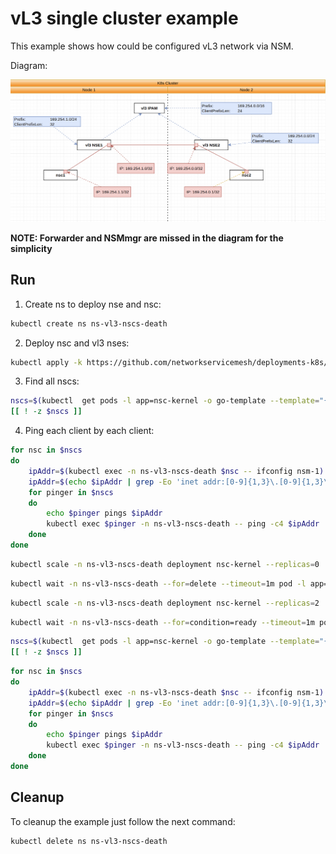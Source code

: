 # vL3 single cluster example

This example shows how could be configured vL3 network via NSM.


Diagram: 

![NSM vL3 Diagram](./diagram.png "NSM Authorize Scheme")


**NOTE: Forwarder and NSMmgr are missed in the diagram for the simplicity**

## Run


1. Create ns to deploy nse and nsc:

```bash
kubectl create ns ns-vl3-nscs-death
```

2. Deploy nsc and vl3 nses:

```bash
kubectl apply -k https://github.com/networkservicemesh/deployments-k8s/examples/heal/vl3-nscs-death?ref=283a070a533157a588580589379c4ee0add8bf4e
```

3. Find all nscs:

```bash
nscs=$(kubectl  get pods -l app=nsc-kernel -o go-template --template="{{range .items}}{{.metadata.name}} {{end}}" -n ns-vl3-nscs-death) 
[[ ! -z $nscs ]]
```

4. Ping each client by each client:

```bash
for nsc in $nscs 
do
    ipAddr=$(kubectl exec -n ns-vl3-nscs-death $nsc -- ifconfig nsm-1)
    ipAddr=$(echo $ipAddr | grep -Eo 'inet addr:[0-9]{1,3}\.[0-9]{1,3}\.[0-9]{1,3}\.[0-9]{1,3}'| cut -c 11-)
    for pinger in $nscs
    do
        echo $pinger pings $ipAddr
        kubectl exec $pinger -n ns-vl3-nscs-death -- ping -c4 $ipAddr
    done
done
```

```bash
kubectl scale -n ns-vl3-nscs-death deployment nsc-kernel --replicas=0
```

```bash
kubectl wait -n ns-vl3-nscs-death --for=delete --timeout=1m pod -l app=nsc-kernel
```

```bash
kubectl scale -n ns-vl3-nscs-death deployment nsc-kernel --replicas=2
```

```bash
kubectl wait -n ns-vl3-nscs-death --for=condition=ready --timeout=1m pod -l app=nsc-kernel
```

```bash
nscs=$(kubectl  get pods -l app=nsc-kernel -o go-template --template="{{range .items}}{{.metadata.name}} {{end}}" -n ns-vl3-nscs-death) 
[[ ! -z $nscs ]]
```

```bash
for nsc in $nscs 
do
    ipAddr=$(kubectl exec -n ns-vl3-nscs-death $nsc -- ifconfig nsm-1)
    ipAddr=$(echo $ipAddr | grep -Eo 'inet addr:[0-9]{1,3}\.[0-9]{1,3}\.[0-9]{1,3}\.[0-9]{1,3}'| cut -c 11-)
    for pinger in $nscs
    do
        echo $pinger pings $ipAddr
        kubectl exec $pinger -n ns-vl3-nscs-death -- ping -c4 $ipAddr
    done
done
```

## Cleanup


To cleanup the example just follow the next command:

```bash
kubectl delete ns ns-vl3-nscs-death
```